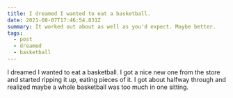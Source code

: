 ```yaml
---
title: I dreamed I wanted to eat a basketball.
date: 2021-08-07T17:46:54.831Z
summary: It worked out about as well as you'd expect. Maybe better.
tags:
  - post
  - dreamed
  - basketball
---
```

I dreamed I wanted to eat a basketball. I got a nice new one from the store and started ripping it up, eating pieces of it. I got about halfway through and realized maybe a whole basketball was too much in one sitting.